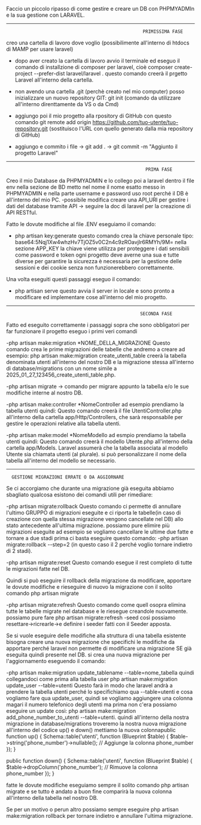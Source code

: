 Faccio un piccolo ripasso di come gestire e creare un DB con PHPMYADMIn e la sua gestione con LARAVEL.

---------------------------------------------------------------------------------------------------------------------------------------------
                                                       PRIMISSIMA FASE

creo una cartella di lavoro dove voglio (possibilimente all'interno di htdocs di MAMP per usare laravel)
 - dopo aver creato la cartella di lavoro avvio il terminale ed eseguo il comando di installzione di composer per laravel, cioè
   composer create-project --prefer-dist laravel/laravel . 
   questo comando creerà il prgetto Laravel all'interno della cartella.

 - non avendo una cartella .git (perchè creato nel mio computer) posso inizializzare un nuovo repository GIT:
  git init (comando da utilizzare all'interno direnttamente da VS o da Cmd)

 - aggiungo poi il mio progetto alla rpository di GitHub con questo comando
   git remote add origin https://github.com/tuo-utente/tuo-repository.git (sostituisco l'URL con quello generato dalla mia repository di GitHub)

 - aggiungo e commito i file ->
   git add . ->
   git commit -m "Aggiunto il progetto Laravel"
 
---------------------------------------------------------------------------------------------------------------------------------------------
                                                        PRIMA FASE

Creo il mio Database da PHPMYADMIN e lo collego poi a laravel dentro il file env nella sezione de BD metto nel nome il nome esatto messo in PHPMYADMIN e nella parte username e password uso root perché il DB è all'interno del mio PC.
-possibile modifica creare una API_URl per gestire i dati del database tramite API -> seguire la doc di laravel per la creazione di API RESTful.

Fatto le dovute modifiche al file .ENV eseguiamo il comando:
- php artisan key:generate
questo comando crea la chiave personale tipo:
base64:5Nqj1Xw4whzHv7TjOZ5v0C2n4c9zROavjIr6RMYh/9M= nella sezione APP_KEY
la chiave viene utilizza per proteggere i dati sensibili come password e token
ogni progetto deve averne una sua e tutte diverse per garantire la sicurezza
è necessaria per la gestione delle sessioni e dei cookie senza non funzionerebbero correttamente.


Una volta eseguiti questi passaggi eseguo il comando:
- php artisan serve questo avvia il server in locale e sono pronto a modificare ed implementare cose all'interno del mio progetto.

--------------------------------------------------------------------------------------------------------------------------------------------
                                                      SECONDA FASE

Fatto ed eseguito correttamente i passaggi sopra che sono obbligatori per far funzionare il progetto eseguo i primi veri comandi

-php artisan make:migration *NOME_DELLA_MIGRAZIONE
Questo comando crea le prime migrazioni delle tabelle che andremo a creare ad esempio:
php artisan make:migration create_utenti_table creerà la tabella denominata utenti all'interno del nostro DB e la migrazione stessa all'interno di database/migrations con un nome simile a 2025_01_27_123456_create_utenti_table.php.

-php artisan migrate -> comando per migrare appunto la tabella e/o le sue modifiche interne al nostro DB.

-php artisan make:controller *NomeController ad esempio prendiamo la tabella utenti quindi:
Questo comando creerà il file UtentiController.php all'interno della cartella app/Http/Controllers, che sarà responsabile per gestire le operazioni relative alla tabella utenti.

-php artisan make:model *NomeModello ad esmpio prendiamo la tabella utenti quindi:
Questo comando creerà il modello Utente.php all'interno della cartella app/Models. Laravel assumerà che la tabella associata al modello Utente sia chiamata utenti (al plurale). si può personalizzare il nome della tabella all'interno del modello se necessario.


  --------------------------------------------------------------------------------------------------------------------------------------------
      GESTIONE MIGRAZIONI ERRATE O DA AGGIORNARE

Se ci accorgiamo che durante una migrazione già eseguita abbiamo sbagliato qualcosa esistono dei comandi utili per rimediare:

-php artisan migrate:rollback
Questo comando ci permette di annullare l'ultimo GRUPPO di migrazioni eseguite e ci riporta le tabelle(in caso di creazione con quella stessa migrazione vengono cancellate nel DB) allo stato antecedente all'ultima migrazione.
possiamo pure elimire più migrazioni eseguite ad esempio se vogliamo cancellare le ultime due fatte e tornare a due stadi prima ci basta eseguire questo comando:
-php artisan migrate:rollback --step=2 (in questo caso il 2 perché voglio tornare indietro di 2 stadi).

-php artisan migrate:reset
Questo comando esegue il rest completo di tutte le migrazioni fatte nel DB.

Quindi si può eseguire il rollback della migrazione da modificare, apportare le dovute modifiche e rieseguire di nuovo la migrazione con il solito comando php artisan migrate

-php artisan migrate:refresh 
Questo comando come quell osopra elimina tutte le tabelle migrate nel database e le riesegue creandole nuovamente.
possiamo pure fare php artisan migrate:refresh -seed
così possiamo resettare->ricrearle->e definire i seeder fatti con il Seeder apposta.

Se si vuole eseguire delle modifiche alla struttura di una tabella esistente bisogna creare una nuova migrazione che specifichi le modifiche da apportare perché laravel non permette di modificare una migrazione SE già eseguita quindi presente nel DB.
si crea una nuova migrazione per l'aggiornamento eseguendo il comando:

-php artisan make:migration update_tablename --table=nome_tabella
quindi collegandoci come prima alla tabella user 
php artisan make:migration update_user --table=utenti
Questo farà in modo che laravel andrà a prendere la tabella utenti perché lo specifichiamo qua --table=utenti e cosa vogliamo fare qua update_user,
quindi se vogliamo aggiungere una colonna magari il numero telefonico degli utenti ma prima non c'era possiamo eseguire un update così:
php artisan make:migration add_phone_number_to_utenti --table=utenti.
quindi all'interno della nostra migrazione in database/migrations troveremo la nostra nuova migrazione all'interno del codice up() e down() mettiamo la nuova colonnapublic function up()
{
    Schema::table('utenti', function (Blueprint $table) {
        $table->string('phone_number')->nullable(); // Aggiunge la colonna phone_number
    });
}

public function down()
{
    Schema::table('utenti', function (Blueprint $table) {
        $table->dropColumn('phone_number'); // Rimuove la colonna phone_number
    });
}

fatte le dovute modifiche eseguiamo sempre il solito comando php artisan migrate e se tutto è andato a buon fine comparirà la nuova colonna all'interno della tabella nel nostro DB.


Se per un motivo o perun altro possiamo sempre eseguire php artisan make:migration rollback per tornare indietro e annullare l'ultima migrazione.







                                                      